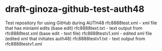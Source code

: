 # draft-ginoza-github-test-auth48
Test repository for using GitHub during AUTH48
rfc8888test.xml - xml file that has miniaml edits (base edit)
rfc8888text.txt - text output from rfc8888test.xml (base edit - text file)
rfc8888testv1.xml - edited xml file (edited xml that initiates auth48)
rfc8888testv1.txt - text output from rfc8888testv1.xml
